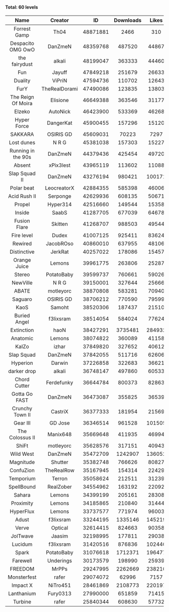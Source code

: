 #### Total: 60 levels

| Name | Creator | ID | Downloads | Likes |
|:---:|:---:|:---:|:---:|:---:|
| Forrest Gamp | Th04 | 48871881 | 2466 | 310
| Despacito OMG OwO | DanZmeN | 48359768 | 487520 | 44867
| the fairydust | alkali | 48199047 | 363333 | 44460
| Fun | Jayuff | 47849218 | 251679 | 26633
| Duality | ViPriN | 47594736 | 110702 | 12643
| FurY | TheRealDorami | 47490086 | 123835 | 13803
| The Reign Of Moira | Elisione | 46649388 | 363546 | 31177
| Elzeko | AutoNick | 46423900 | 533369 | 46268
| Hyper Force | DangerKat | 45900455 | 157296 | 15120
| SAKKARA | OSIRIS GD | 45609031 | 70223 | 7297
| Lost dunes | N R G | 45381038 | 157303 | 15227
| Running in the 90s | DanZmeN | 44379436 | 425454 | 49720
| Absent | xPix3lest | 43965119 | 113602 | 11088
| Slap Squad II | DanZmeN | 43276194 | 980421 | 100171
| Polar beat | LeocreatorX | 42884355 | 585398 | 46006
| Acid Rush II | Serponge | 42629936 | 608135 | 50671
| Propel | Hyper314 | 42516660 | 149544 | 15358
| Inside | SaabS | 41287705 | 677039 | 64678
| Fusion Flare | Skitten | 41268707 | 988503 | 49544
| Fire level | Dudex | 41007125 | 925411 | 83624
| Rewired | JacobROso | 40860010 | 637955 | 48106
| Distinctive | JerkRat | 40257022 | 178086 | 15457
| Orange Juice | Lemons | 39961775 | 263806 | 25287
| Stereo | PotatoBaby | 39599737 | 760661 | 59026
| NewVille | N R G | 39150001 | 327644 | 25666
| ABATE | motleyorc | 38870808 | 583281 | 70940
| Saguaro | OSIRIS GD | 38706212 | 770590 | 79599
| KaoS | Samoht | 38520306 | 187437 | 21510
| Buried Angel | f3lixsram | 38514054 | 584024 | 77624
| Extinction | haoN | 38427291 | 3735481 | 284932
| Anatomic | Lemons | 38074822 | 360089 | 41158
| KaIZo | izhar | 37849820 | 327652 | 40612
| Slap Squad | DanZmeN | 37842055 | 511716 | 62606
| Hyperion | Darwin | 37226858 | 322683 | 36621
| darker drop | alkali | 36748147 | 497860 | 60533
| Chord Cutter | Ferdefunky | 36644784 | 800373 | 82863
| Gotta Go FAST | DanZmeN | 36473087 | 355825 | 36539
| Crunchy Town II | CastriX | 36377333 | 181954 | 21569
| Gear III | GD Jose | 36346514 | 961528 | 101505
| The Colossus II | Manix648 | 35669648 | 411935 | 46994
| ShiFt | motleyorc | 35628576 | 317151 | 40943
| Wild West | DanZmeN | 35472709 | 1242907 | 136052
| Magnitude | Shutter | 35382748 | 766626 | 80827
| ConfuZion | TheRealRow | 35167945 | 154314 | 22429
| Temporium | Terron | 35058624 | 212511 | 31239
| SpellBound | RealZober | 34554962 | 163192 | 22092
| Sahara | Lemons | 34399199 | 205161 | 28308
| Proximity | Lemons | 34185865 | 210840 | 31444
| HyperFlux | Lemons | 33737577 | 771974 | 96003
| Adust | f3lixsram | 33244195 | 1335146 | 145219
| Verve | Optical | 32614415 | 824663 | 90358
| JolTwave | Jaasim | 32198995 | 177811 | 29038
| Lucidum | f3lixsram | 31420516 | 876836 | 102440
| Spark | PotatoBaby | 31076618 | 1712371 | 196477
| Farewell | Underings | 30173579 | 198990 | 25939
| FREEDOM | MrPPs | 29247995 | 2262669 | 238210
| Monsterfest | rafer | 29074072 | 62996 | 7157
| Impact X | NiTro451 | 28461869 | 2108773 | 220197
| Lanthanium | Fury0313 | 27990000 | 651859 | 71415
| Turbine | rafer | 25840344 | 608630 | 57732
